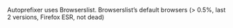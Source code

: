 Autoprefixer uses Browserslist.
Browserslist’s default browsers (> 0.5%, last 2 versions, Firefox ESR, not dead)
